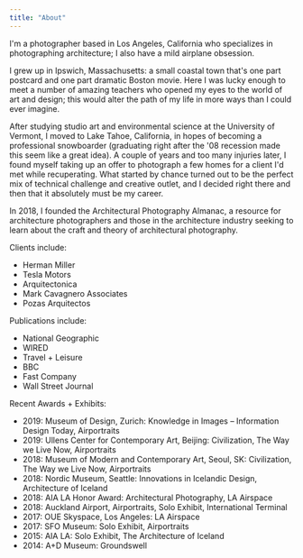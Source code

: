 ```yaml
---
title: "About"
---
```


I'm a photographer based in Los Angeles, California who specializes in photographing architecture; I also have a mild airplane obsession.

I grew up in Ipswich, Massachusetts: a small coastal town that's one part postcard and one part dramatic Boston movie.
Here I was lucky enough to meet a number of amazing teachers who opened my eyes to the world of art and design;
this would alter the path of my life in more ways than I could ever imagine. 

After studying studio art and environmental science at the University of Vermont, 
I moved to Lake Tahoe, California, in hopes of becoming a professional snowboarder (graduating right after the
'08 recession made this seem like a great idea). A couple of years and too many injuries later,
I found myself taking up an offer to photograph a few homes for a client I'd met while recuperating.
What started by chance turned out to be the perfect mix of technical challenge and creative outlet,
and I decided right there and then that it absolutely must be my career. 

In 2018, I founded the Architectural Photography Almanac, a resource for architecture photographers and those in
the architecture industry seeking to learn about the craft and theory of architectural photography.

Clients include:
* Herman Miller
* Tesla Motors
* Arquitectonica
* Mark Cavagnero Associates
* Pozas Arquitectos

Publications include:
* National Geographic
* WIRED
* Travel + Leisure
* BBC
* Fast Company
* Wall Street Journal

Recent Awards + Exhibits:
* 2019: Museum of Design, Zurich: Knowledge in Images – Information Design Today, Airportraits
* 2019: Ullens Center for Contemporary Art, Beijing: Civilization, The Way we Live Now, Airportraits
* 2018: Museum of Modern and Contemporary Art, Seoul, SK: Civilization, The Way we Live Now, Airportraits
* 2018: Nordic Museum, Seattle: Innovations in Icelandic Design, Architecture of Iceland
* 2018: AIA LA Honor Award: Architectural Photography, LA Airspace
* 2018: Auckland Airport, Airportraits, Solo Exhibit, International Terminal
* 2017: OUE Skyspace, Los Angeles: LA Airspace
* 2017: SFO Museum: Solo Exhibit, Airportraits
* 2015: AIA LA: Solo Exhibit, The Architecture of Iceland
* 2014: A+D Museum: Groundswell
